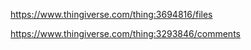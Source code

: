 https://www.thingiverse.com/thing:3694816/files

https://www.thingiverse.com/thing:3293846/comments
